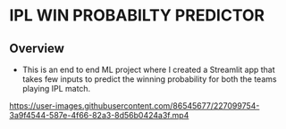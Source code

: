 # IPL WIN PROBABILTY PREDICTOR

## Overview
* This is an end to end ML project where I created a Streamlit app that takes few inputs to predict the winning probability for both the teams playing IPL match.


https://user-images.githubusercontent.com/86545677/227099754-3a9f4544-587e-4f66-82a3-8d56b0424a3f.mp4

